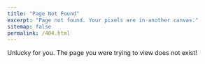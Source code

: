 ```yaml
---
title: "Page Not Found"
excerpt: "Page not found. Your pixels are in another canvas."
sitemap: false
permalink: /404.html
---
```


Unlucky for you. The page you were trying to view does not exist!
